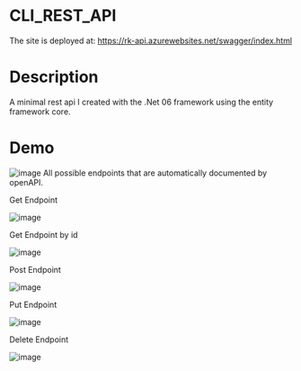 # CLI_REST_API
The site is deployed at: https://rk-api.azurewebsites.net/swagger/index.html
# Description
A minimal rest api I created with the .Net 06 framework using the entity framework core.
# Demo
![image](https://user-images.githubusercontent.com/54373272/188784068-51e327d9-3c21-4b07-bde0-8504f6668b1f.png)
All possible endpoints that are automatically documented by openAPI.

Get Endpoint

![image](https://user-images.githubusercontent.com/54373272/188784323-5f2bc6a6-409b-4c40-8a7c-1d3b2cdf7ab0.png)

Get Endpoint by id

![image](https://user-images.githubusercontent.com/54373272/188784409-2fbd462e-695f-40b4-b7ea-6ea0b97b5234.png)

Post Endpoint

![image](https://user-images.githubusercontent.com/54373272/188784536-9fa0aef6-de5c-4dcb-89bf-66573e7f3046.png)

Put Endpoint

![image](https://user-images.githubusercontent.com/54373272/188784628-1312ff27-0efb-4f38-be86-03eaeae07de9.png)

Delete Endpoint

![image](https://user-images.githubusercontent.com/54373272/188784677-afda4133-2415-4131-a0bc-5c9d697bf1fd.png)
